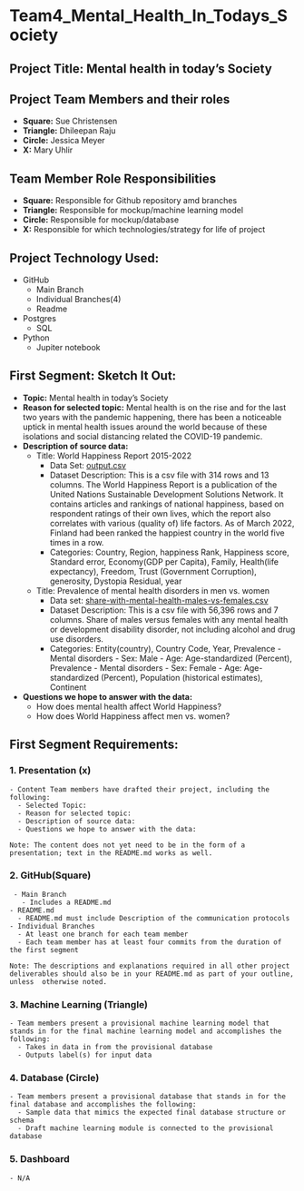# Team4_Mental_Health_In_Todays_Society

## Project Title: Mental health in today’s Society

## Project Team Members and their roles
- <b>Square:</b> Sue Christensen
- <b>Triangle:</b> Dhileepan Raju
- <b>Circle:</b> Jessica Meyer
- <b>X:</b> Mary Uhlir

## Team Member Role Responsibilities
- <b>Square:</b> Responsible for Github repository amd branches
- <b>Triangle:</b> Responsible for mockup/machine learning model
- <b>Circle:</b> Responsible for mockup/database
- <b>X:</b> Responsible for which technologies/strategy for life of project

## Project Technology Used:

- GitHub
    - Main Branch
    - Individual Branches(4)
    - Readme
- Postgres
    - SQL
- Python
    - Jupiter notebook

## First Segment: Sketch It Out:
- <b>Topic:</b> Mental health in today’s Society
- <b>Reason for selected topic:</b> Mental health is on the rise and for the last two years with the pandemic happening, there has been a noticeable uptick in mental health issues around the world because of these isolations and social distancing related the COVID-19 pandemic.
- <b>Description of source data:</b> 
    - Title: World Happiness Report 2015-2022
        - Data Set: [output.csv](https://github.com/schriste6/Team4_Mental_Health_In_Todays_Society/blob/Mary-Uhlir/Datasets/output.csv)
        - Dataset Description: This is a csv file with 314 rows and 13 columns. The World Happiness Report is a publication of the United Nations Sustainable Development Solutions Network. It contains articles and rankings of national happiness, based on respondent ratings of their own lives, which the report also correlates with various (quality of) life factors. As of March 2022, Finland had been ranked the happiest country in the world five times in a row.
        - Categories: Country, Region, happiness Rank, Happiness score, Standard error, Economy(GDP per Capita), Family, Health(life expectancy), Freedom, Trust (Government Corruption), generosity, Dystopia Residual, year
    - Title: Prevalence of mental health disorders in men vs. women
        - Data set: [share-with-mental-health-males-vs-females.csv](https://github.com/schriste6/Team4_Mental_Health_In_Todays_Society/blob/Mary-Uhlir/Datasets/share-with-mental-health-males-vs-females.csv)
        - Dataset Description: This is a csv file with 56,396 rows and 7 columns. Share of males versus females with any mental health or development disability disorder, not including alcohol and drug use disorders.
        - Categories: Entity(country), Country Code, Year, Prevalence - Mental disorders - Sex: Male - Age: Age-standardized (Percent), Prevalence - Mental disorders - Sex: Female - Age: Age-standardized (Percent), Population (historical estimates), Continent
- <b>Questions we hope to answer with the data:</b>
    - How does mental health affect World Happiness?
    - How does World Happiness affect men vs. women?

## First Segment Requirements:
### 1.	Presentation (x)

    - Content Team members have drafted their project, including the following:
      - Selected Topic:
      - Reason for selected topic:
      - Description of source data:
      - Questions we hope to answer with the data:

    Note: The content does not yet need to be in the form of a presentation; text in the README.md works as well. 

### 2.	GitHub(Square) 
     - Main Branch
       - Includes a README.md
    - README.md 
      - README.md must include Description of the communication protocols
    - Individual Branches
      - At least one branch for each team member 
      - Each team member has at least four commits from the duration of the first segment

    Note: The descriptions and explanations required in all other project deliverables should also be in your README.md as part of your outline, unless  otherwise noted.

### 3.	Machine Learning (Triangle) 
    - Team members present a provisional machine learning model that stands in for the final machine learning model and accomplishes the following:
      - Takes in data in from the provisional database 
      - Outputs label(s) for input data

### 4.	Database (Circle)
    - Team members present a provisional database that stands in for the final database and accomplishes the following:
      - Sample data that mimics the expected final database structure or schema 
      - Draft machine learning module is connected to the provisional database

### 5.	Dashboard
    - N/A

